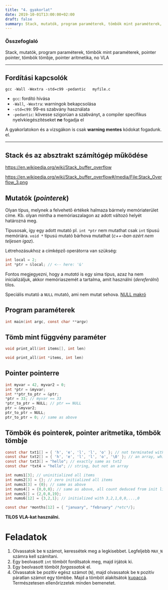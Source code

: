```yaml
---
title: "4. gyakorlat"
date: 2019-10-01T13:00:00+02:00
draft: false
summary: Stack, mutatók, program paraméterek, tömbök mint paraméterek, pointer pointer, tömbök tömbje, pointer aritmetika, no VLA
---
```


### Összefoglaló
Stack, mutatók, program paraméterek, tömbök mint paraméterek, pointer pointer, tömbök tömbje, pointer aritmetika, no VLA

---
## Fordítási kapcsolók
```
gcc -Wall -Wextra -std=c99 -pedantic   myfile.c
```
- `gcc`: fordító hívása
- `-Wall`, `-Wextra`: warningok bekapcsolása
- `-std=c99`: 99-es szabvány használata
- `-pedantic`: kövesse szigorúan a szabványt, a compiler specifikus nyelvkiegészítéseket **ne** fogadja el

A gyakorlatokon és a vizsgákon is csak **warning mentes** kódokat fogadunk. el.

---
## Stack és az absztrakt számítógép működése
https://en.wikipedia.org/wiki/Stack_buffer_overflow

https://en.wikipedia.org/wiki/Stack_buffer_overflow#/media/File:Stack_Overflow_3.png

## Mutatók (*pointerek*)
Olyan típus, melynek a felvehető értékek halmaza bármely memóriaterület címe.
Kb. olyan mintha a memóriaszalagon az adott változó helyét határozná meg.


Típusosak, így egy adott mutató pl. `int *ptr` nem mutathat csak `int` típusú memóriára.
`void *` típusú mutató bárhova mutathat (*c++-ban azért nem teljesen igaz*).


Létrehozásukhoz a címképző operátorra van szükség:
```c
int local = 2;
int *ptr = &local; // <-- here: '&'
```

Fontos megjegyezni, hogy a *mutató* is egy sima típus, azaz ha nem inicializáljuk, akkor memóriaszemét a tartalma, amit használni (*dereferálni*) tilos.

Speciális mutató a `NULL` mutató, ami nem mutat sehova. [NULL makró](https://en.cppreference.com/w/c/types/NULL)

## Program paraméterek
```c
int main(int argc, const char **argv)
```

## Tömb mint függvény paraméter
```c
void print_all(int items[], int len)
```
```c
void print_all(int *items, int len)
```


## Pointer pointerre
```c
int myvar = 42, myvar2 = 0;
int *ptr = &myvar;
int **ptr_to_ptr = &ptr;
*ptr = 33; // myvar == 33
*ptr_to_ptr = NULL; // ptr == NULL
ptr = &myvar2;
ptr_to_ptr = NULL;
ptr_to_ptr = 0; // same as above
```

## Tömbök és pointerek, pointer aritmetika, tömbök tömbje
```c
const char txt1[] = { 'h', 'e', 'l', 'l', 'o' }; // not terminated with zero => not string
const char txt2[] = { 'h', 'e', 'l', 'l', 'o', '\0' }; // an array, which contains string
const char txt3[] = "hello"; // exactly same as txt2
const char *txt4 = "hello"; // string, but not an array
```

```c
int nums1[3]; // uninitialized all items
int nums2[3] = {}; // zero initialized all items
int nums3[3] = {0}; // same as above
int nums4[] = {0,0,0}; // same as above, all count deduced from init list
int nums5[] = {2,0,0,19};
int nums6[12] = {3,2,1}; // initialized with 3,2,1,0,0,...,0 
```

```c
const char *months[12] = { "january", "february" /*etc*/};
```

**TILOS VLA-kat használni.**


# Feladatok
1. Olvassatok be `N` számot, keressétek meg a legkisebbet. Legfeljebb `MAX_N` számra kell számítani.
2. Egy beolvasott `int` tömböt fordítsatok meg, majd írjátok ki.
3. Egy beolvasott tömböt *forgassatok* el.
4. Olvassatok be pozitív egész számot (`N`), majd olvassatok be `N` pozitív páratlan számot egy tömbbe. Majd a tömböt alakítsátok [kupaccá](https://en.wikipedia.org/wiki/Heap_(data_structure)). Természetesen ellenőrizzetek minden bemenetet.

